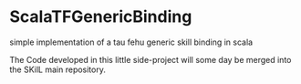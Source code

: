 ScalaTFGenericBinding
=====================

simple implementation of a tau fehu generic skill binding in scala

The Code developed in this little side-project will some day be merged into the
SKilL main repository.
